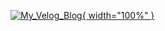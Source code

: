 [![My_Velog_Blog](https://user-images.githubusercontent.com/23000498/123951940-4d6fb400-d9e0-11eb-867f-15bbcc0be68d.png){ width="100%" }](https://velog.io/@gidskql6671)
<!--
**gidskql6671/gidskql6671** is a ✨ _special_ ✨ repository because its `README.md` (this file) appears on your GitHub profile.

Here are some ideas to get you started:

- 🔭 I’m currently working on ...
- 🌱 I’m currently learning ...
- 👯 I’m looking to collaborate on ...
- 🤔 I’m looking for help with ...
- 💬 Ask me about ...
- 📫 How to reach me: ...
- 😄 Pronouns: ...
- ⚡ Fun fact: ...
-->
